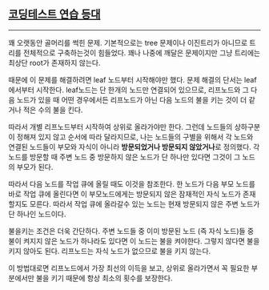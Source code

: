 ## [코딩테스트 연습 등대](https://school.programmers.co.kr/learn/courses/30/lessons/133500)

---

꽤 오랫동안 골머리를 썩힌 문제. 기본적으로는 tree 문제이나 이진트리가 아니므로 트리를 전체적으로 구축하는것이 힘들었다. 꽤나 나중에 깨달은 문제이지만 그냥 트리에는 최상단 root가 존재하지 않는다.

때문에 이 문제를 해결하려면 leaf 노드부터 시작해야만 했다. 문제 해결의 단서는 leaf에서부터 시작한다. leaf노드는 단 한개의 노드만 연결되어 있으므로, 리프노드와 그 다음 노드가 있을 때 어떤 경우에서든 리프노드가 아닌 다음 노드의 불을 키는 것이 더 같거나 적은 수의 불을 킨다.

따라서 개별 리프노드부터 시작하여 상위로 올라가야만 한다. 그런데 노드들의 상하구분이 정해져 있지 않고 순서에 따라 달라지므로, 나는 노드들의 구별을 위해서 각 노드와 연결된 노드들이 부모와 자식이 아니라 **방문되었거나 방문되지 않았거나**로 정의했다. 각 노드를 방문할 때 주변 노드 중 방문하지 않은 노드가 단 하나만 있다면 그것이 그 노드의 부모가 된다.

따라서 다음 노드를 작업 큐에 올릴 때도 이것을 참조한다. 한 노드가 다음 부모 노드를 바로 작업 큐에 올린다면 이 부모노드에게는 방문되지 않은 잠재적인 자식 노드가 존재할지도 모른다. 따라서 작업 큐에 올라갈수 있는 노드는 현재 방문되지 않은 주변 노드가 단 하나인 노드이다.

불을키는 조건은 더욱 간단하다. 주변 노드들 중 이미 방문된 노드 (즉 자식 노드)들 중 불이 켜지지 않은 노드가 하나라도 있다면 이 노드는 불을 켜야한다. 그렇지 않다면 불을 키지 않아도 된다. 리프노드는 자식 노드가 없으므로 불을 키지 않는다.

이 방법대로면 리프노드에서 가장 최선의 이득을 보고, 상위로 올라가면서 꼭 필요한 부분에서만 불을 키기 때문에 항상 최소의 횟수를 보장한다.
